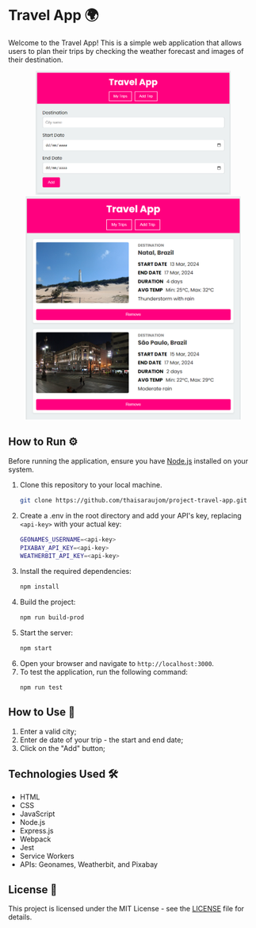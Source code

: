 # Travel App 🌍

Welcome to the Travel App! This is a simple web application that allows users to plan their trips by checking the weather forecast and images of their destination.
<p align="center">
  <img src="https://github.com/thaisaraujom/project-travel-app/blob/main/img/appForm.png" alt="App Form" height="250" />
  <img src="https://github.com/thaisaraujom/project-travel-app/blob/main/img/appTrips.png" alt="App Trips" height="450" />
</p>


## How to Run ⚙️

Before running the application, ensure you have [Node.js](https://nodejs.org/) installed on your system.

1. Clone this repository to your local machine.
    ```sh
    git clone https://github.com/thaisaraujom/project-travel-app.git
    ```
3. Create a .env in the root directory and add your API's key, replacing `<api-key>` with your actual key:
    ```sh
    GEONAMES_USERNAME=<api-key>
    PIXABAY_API_KEY=<api-key>
    WEATHERBIT_API_KEY=<api-key>
    ```
4. Install the required dependencies:
    ```sh
    npm install
    ```
5. Build the project:
    ```sh
    npm run build-prod
    ```
6. Start the server:
    ```sh
    npm start
    ```
7. Open your browser and navigate to `http://localhost:3000`.
8. To test the application, run the following command:
    ```sh
    npm run test
    ```

## How to Use 🚀

1. Enter a valid city;
2. Enter de date of your trip - the start and end date;
3. Click on the "Add" button;

## Technologies Used 🛠️
- HTML
- CSS
- JavaScript
- Node.js
- Express.js
- Webpack
- Jest
- Service Workers
- APIs: Geonames, Weatherbit, and Pixabay

## License 📝
This project is licensed under the MIT License - see the [LICENSE](LICENSE) file for details.
